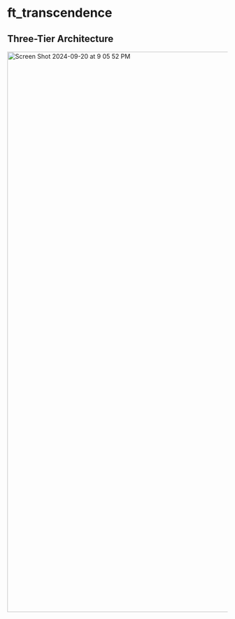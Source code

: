 # ft_transcendence
## Three-Tier Architecture

<img width="1282" alt="Screen Shot 2024-09-20 at 9 05 52 PM" src="https://github.com/user-attachments/assets/aff2dada-23e3-4e97-8c7b-75bf3eef2bd2">
